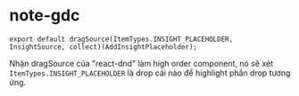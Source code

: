# note-gdc

```
export default dragSource(ItemTypes.INSIGHT_PLACEHOLDER, InsightSource, collect)(AddInsightPlaceholder);
```
Nhận dragSource của "react-dnd" làm high order component, nó sẽ xét `ItemTypes.INSIGHT_PLACEHOLDER` là drop cái nào để highlight phần drop tương ứng.

